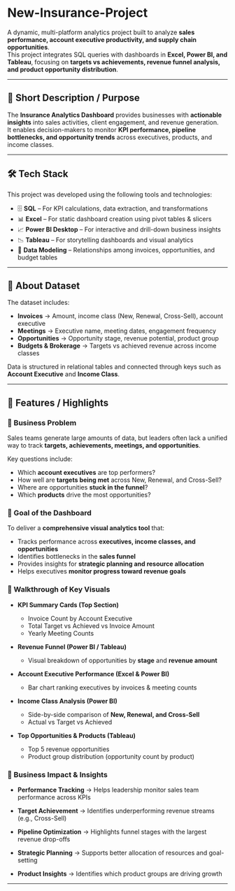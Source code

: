 # New-Insurance-Project

A dynamic, multi-platform analytics project built to analyze **sales performance, account executive productivity, and supply chain opportunities**.  
This project integrates SQL queries with dashboards in **Excel, Power BI, and Tableau**, focusing on **targets vs achievements, revenue funnel analysis, and product opportunity distribution**.  

---

## 📝 Short Description / Purpose  

The **Insurance Analytics Dashboard** provides businesses with **actionable insights** into sales activities, client engagement, and revenue generation.  
It enables decision-makers to monitor **KPI performance, pipeline bottlenecks, and opportunity trends** across executives, products, and income classes.  

---

## 🛠 Tech Stack  

This project was developed using the following tools and technologies:  

- 🗄️ **SQL** – For KPI calculations, data extraction, and transformations  
- 📊 **Excel** – For static dashboard creation using pivot tables & slicers  
- 📈 **Power BI Desktop** – For interactive and drill-down business insights  
- 📉 **Tableau** – For storytelling dashboards and visual analytics  
- 📝 **Data Modeling** – Relationships among invoices, opportunities, and budget tables  

---

## 📂 About Dataset

The dataset includes:  
- **Invoices** → Amount, income class (New, Renewal, Cross-Sell), account executive  
- **Meetings** → Executive name, meeting dates, engagement frequency  
- **Opportunities** → Opportunity stage, revenue potential, product group  
- **Budgets & Brokerage** → Targets vs achieved revenue across income classes  

Data is structured in relational tables and connected through keys such as **Account Executive** and **Income Class**.  

---

## 🌟 Features / Highlights  

### 🔹 Business Problem  
Sales teams generate large amounts of data, but leaders often lack a unified way to track **targets, achievements, meetings, and opportunities**.  

Key questions include:  
- Which **account executives** are top performers?  
- How well are **targets being met** across New, Renewal, and Cross-Sell?  
- Where are opportunities **stuck in the funnel**?  
- Which **products** drive the most opportunities?  

### 🔹 Goal of the Dashboard  
To deliver a **comprehensive visual analytics tool** that:  
- Tracks performance across **executives, income classes, and opportunities**  
- Identifies bottlenecks in the **sales funnel**  
- Provides insights for **strategic planning and resource allocation**  
- Helps executives **monitor progress toward revenue goals**  

### 🔹 Walkthrough of Key Visuals  

- **KPI Summary Cards (Top Section)**  
  - Invoice Count by Account Executive  
  - Total Target vs Achieved vs Invoice Amount  
  - Yearly Meeting Counts  

- **Revenue Funnel (Power BI / Tableau)**  
  - Visual breakdown of opportunities by **stage** and **revenue amount**  

- **Account Executive Performance (Excel & Power BI)**  
  - Bar chart ranking executives by invoices & meeting counts  

- **Income Class Analysis (Power BI)**  
  - Side-by-side comparison of **New, Renewal, and Cross-Sell**  
  - Actual vs Target vs Achieved  

- **Top Opportunities & Products (Tableau)**  
  - Top 5 revenue opportunities  
  - Product group distribution (opportunity count by product)  

### 🔹 Business Impact & Insights  

- **Performance Tracking** → Helps leadership monitor sales team performance across KPIs  


- **Target Achievement** → Identifies underperforming revenue streams (e.g., Cross-Sell)  
- **Pipeline Optimization** → Highlights funnel stages with the largest revenue drop-offs  
- **Strategic Planning** → Supports better allocation of resources and goal-setting  
- **Product Insights** → Identifies which product groups are driving growth  

---
